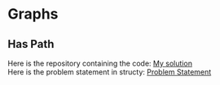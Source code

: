 # Graphs
## Has Path
Here is the repository containing the code: [My solution](https://github.com/HariAakash646/CompetitiveProgramming/blob/main/Graphs/has_path_graph.py)   
Here is the problem statement in structy: [Problem Statement](https://structy.net/problems/has-path)
